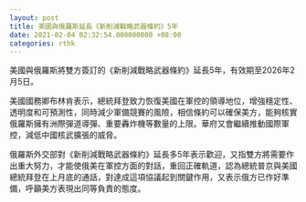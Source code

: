 ```yaml
---
layout: post
title: 美國與俄羅斯延長《新削減戰略武器條約》5年
date: 2021-02-04 02:32:54.000000000 +08:00
categories: rthk
---
```


美國與俄羅斯將雙方簽訂的《新削減戰略武器條約》延長5年，有效期至2026年2月5日。

美國國務卿布林肯表示，總統拜登致力恢復美國在軍控的領導地位，增強穩定性、透明度和可預測性，同時減少軍備競賽的風險，相信條約可以確保美方，能夠核實俄羅斯擁有洲際彈道導彈、重要轟炸機等數量的上限。華府又會繼續推動國際軍控，減低中國核武擴張的威脅。

俄羅斯外交部對《新削減戰略武器條約》延長多5年表示歡迎，又指雙方將需要作出重大努力，才能使俄美在軍控方面的對話，重回正確軌道，認為總統普京與美國總統拜登在上月底的通話，對達成這項協議起到關鍵作用，又表示俄方已作好準備，呼籲美方表現出同等負責的態度。
